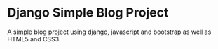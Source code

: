# Django Simple Blog Project
A simple blog project using django, javascript and bootstrap as well as HTML5 and CSS3.
